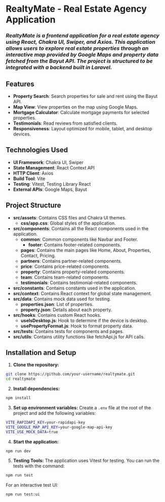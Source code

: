 # RealtyMate - Real Estate Agency Application

### *RealtyMate is a frontend application for a real estate agency using React, Chakra UI, Swiper, and Axios. This application allows users to explore real estate properties through an interactive map provided by Google Maps and property data fetched from the Bayut API. The project is structured to be integrated with a backend built in Laravel.*

## Features

- **Property Search**: Search properties for sale and rent using the Bayut API.
- **Map View**: View properties on the map using Google Maps.
- **Mortgage Calculator**: Calculate mortgage payments for selected properties.
- **Testimonials**: Read reviews from satisfied clients.
- **Responsiveness**: Layout optimized for mobile, tablet, and desktop devices.

## Technologies Used

- **UI Framework**: Chakra UI, Swiper
- **State Management**: React Context API
- **HTTP Client**: Axios
- **Build Tool**: Vite
- **Testing**: Vitest, Testing Library React
- **External APIs**: Google Maps, Bayut

## Project Structure

- **src/assets**: Contains CSS files and Chakra UI themes.
  - **css/app.css**: Global styles of the application.
- **src/components**: Contains all the React components used in the application.
  - **common**: Common components like Navbar and Footer.
    - **footer**: Contains footer-related components.
  - **pages**: Contains the main pages like Home, About, Properties, Contact, Pricing.
  - **partners**: Contains partner-related components.
  - **price**: Contains price-related components.
  - **property**: Contains property-related components.
  - **team**: Contains team-related components.
  - **testimonials**: Contains testimonial-related components.
- **src/constants**: Contains constants used in the application.
- **src/context**: Contains React context for global state management.
- **src/data**: Contains mock data used for testing.
  - **properties.json**: List of properties.
  - **property.json**: Details about each property.
- **src/hooks**: Contains custom React hooks.
  - **useIsDesktop.js**: Hook to determine if the device is desktop.
  - **usePropertyFormat.js**: Hook to format property data.
- **src/tests**: Contains tests for components and pages.
- **src/utils**: Contains utility functions like fetchApi.js for API calls.

## Installation and Setup

1. **Clone the repository:**
  ```bash
  git clone https://github.com/your-username/realtymate.git
  cd realtymate
  ```

2. **Install dependencies:**
  ```bash
  npm install
  ```

3. **Set up environment variables:**
  Create a `.env` file at the root of the project and add the following variables:
  ```bash
  VITE_RAPIDAPI_KEY=your-rapidapi-key
  VITE_GOOGLE_MAP_API_KEY=your-google-map-api-key
  VITE_USE_MOCK_DATA=true
  ```

4. **Start the application:**
  ```bash
  npm run dev
  ```

5. **Testing Tools:**
  The application uses Vitest for testing. You can run the tests with the command:
  ```bash
  npm run test
  ```

  For an interactive test UI:
  ```bash
  npm run test:ui
  ```
